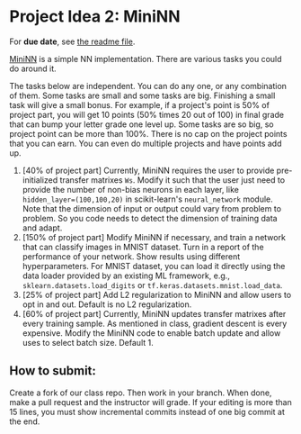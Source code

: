 # Project Idea 2: MiniNN 

For **due date**, see [the readme file](./). 

[MiniNN](../6_Neural_Networks/MiniNN.py) is a simple NN implementation. There are various tasks you could do around it. 

The tasks below are independent. You can do any one, or any combination of them. Some tasks are small and some tasks are big. Finishing a small task will give a small bonus. For example, if a project's point is 50% of project part, you will get 10 points (50% times 20 out of 100) in final grade that can bump your letter grade one level up. Some tasks are so big, so project point can be more than 100%. There is no cap on the project points that you can earn. You can even do multiple projects and have points add up. 

1. [40% of project part] Currently, MiniNN requires the user to provide pre-initialized transfer matrixes `Ws`. Modify it such that the user just need to provide the number of non-bias neurons in each layer, like `hidden_layer=(100,100,20)` in scikit-learn's `neural_network` module. Note that the dimension of input or output could vary from problem to problem. So you code needs to detect the dimension of training data and adapt. 
2. [150% of project part] Modify MiniNN if necessary, and train a network that can classify images in MNIST dataset. Turn in a report of the performance of your network. Show results using different hyperparameters. For MNIST dataset, you can load it directly using the data loader provided by an existing ML framework, e.g., `sklearn.datasets.load_digits` or `tf.keras.datasets.mnist.load_data`. 
3. [25% of project part] Add L2 regularization to MiniNN and allow users to opt in and out. Default is no L2 regularization. 
4. [60% of project part] Currently, MiniNN updates transfer matrixes after every training sample. As mentioned in class, gradient descent is every expensive. Modify the MiniNN code to enable batch update and allow uses to select batch size. Default 1.  


## How to submit: 
Create a fork of our class repo. Then work in your branch. When done, make a pull request and the instructor will grade. If your editing is more than 15 lines, you must show incremental commits instead of one big commit at the end. 
